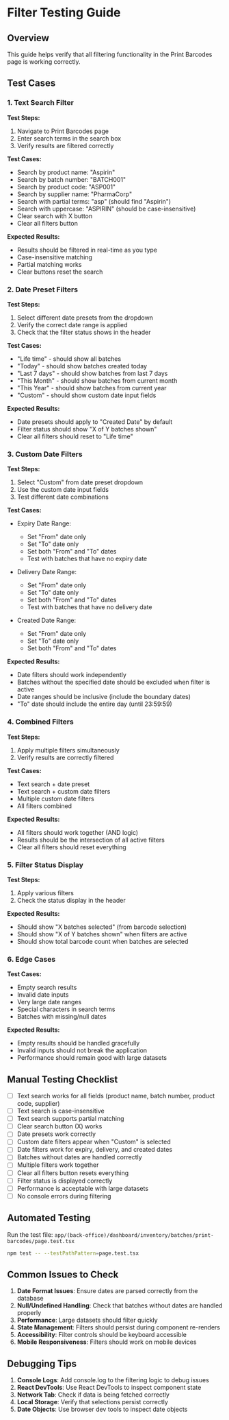 # Filter Testing Guide

## Overview

This guide helps verify that all filtering functionality in the Print Barcodes page is working correctly.

## Test Cases

### 1. Text Search Filter

**Test Steps:**
1. Navigate to Print Barcodes page
2. Enter search terms in the search box
3. Verify results are filtered correctly

**Test Cases:**
- Search by product name: "Aspirin"
- Search by batch number: "BATCH001"
- Search by product code: "ASP001"
- Search by supplier name: "PharmaCorp"
- Search with partial terms: "asp" (should find "Aspirin")
- Search with uppercase: "ASPIRIN" (should be case-insensitive)
- Clear search with X button
- Clear all filters button

**Expected Results:**
- Results should be filtered in real-time as you type
- Case-insensitive matching
- Partial matching works
- Clear buttons reset the search

### 2. Date Preset Filters

**Test Steps:**
1. Select different date presets from the dropdown
2. Verify the correct date range is applied
3. Check that the filter status shows in the header

**Test Cases:**
- "Life time" - should show all batches
- "Today" - should show batches created today
- "Last 7 days" - should show batches from last 7 days
- "This Month" - should show batches from current month
- "This Year" - should show batches from current year
- "Custom" - should show custom date input fields

**Expected Results:**
- Date presets should apply to "Created Date" by default
- Filter status should show "X of Y batches shown"
- Clear all filters should reset to "Life time"

### 3. Custom Date Filters

**Test Steps:**
1. Select "Custom" from date preset dropdown
2. Use the custom date input fields
3. Test different date combinations

**Test Cases:**
- Expiry Date Range:
  - Set "From" date only
  - Set "To" date only
  - Set both "From" and "To" dates
  - Test with batches that have no expiry date

- Delivery Date Range:
  - Set "From" date only
  - Set "To" date only
  - Set both "From" and "To" dates
  - Test with batches that have no delivery date

- Created Date Range:
  - Set "From" date only
  - Set "To" date only
  - Set both "From" and "To" dates

**Expected Results:**
- Date filters should work independently
- Batches without the specified date should be excluded when filter is active
- Date ranges should be inclusive (include the boundary dates)
- "To" date should include the entire day (until 23:59:59)

### 4. Combined Filters

**Test Steps:**
1. Apply multiple filters simultaneously
2. Verify results are correctly filtered

**Test Cases:**
- Text search + date preset
- Text search + custom date filters
- Multiple custom date filters
- All filters combined

**Expected Results:**
- All filters should work together (AND logic)
- Results should be the intersection of all active filters
- Clear all filters should reset everything

### 5. Filter Status Display

**Test Steps:**
1. Apply various filters
2. Check the status display in the header

**Expected Results:**
- Should show "X batches selected" (from barcode selection)
- Should show "X of Y batches shown" when filters are active
- Should show total barcode count when batches are selected

### 6. Edge Cases

**Test Cases:**
- Empty search results
- Invalid date inputs
- Very large date ranges
- Special characters in search terms
- Batches with missing/null dates

**Expected Results:**
- Empty results should be handled gracefully
- Invalid inputs should not break the application
- Performance should remain good with large datasets

## Manual Testing Checklist

- [ ] Text search works for all fields (product name, batch number, product code, supplier)
- [ ] Text search is case-insensitive
- [ ] Text search supports partial matching
- [ ] Clear search button (X) works
- [ ] Date presets work correctly
- [ ] Custom date filters appear when "Custom" is selected
- [ ] Date filters work for expiry, delivery, and created dates
- [ ] Batches without dates are handled correctly
- [ ] Multiple filters work together
- [ ] Clear all filters button resets everything
- [ ] Filter status is displayed correctly
- [ ] Performance is acceptable with large datasets
- [ ] No console errors during filtering

## Automated Testing

Run the test file: `app/(back-office)/dashboard/inventory/batches/print-barcodes/page.test.tsx`

```bash
npm test -- --testPathPattern=page.test.tsx
```

## Common Issues to Check

1. **Date Format Issues**: Ensure dates are parsed correctly from the database
2. **Null/Undefined Handling**: Check that batches without dates are handled properly
3. **Performance**: Large datasets should filter quickly
4. **State Management**: Filters should persist during component re-renders
5. **Accessibility**: Filter controls should be keyboard accessible
6. **Mobile Responsiveness**: Filters should work on mobile devices

## Debugging Tips

1. **Console Logs**: Add console.log to the filtering logic to debug issues
2. **React DevTools**: Use React DevTools to inspect component state
3. **Network Tab**: Check if data is being fetched correctly
4. **Local Storage**: Verify that selections persist correctly
5. **Date Objects**: Use browser dev tools to inspect date objects 